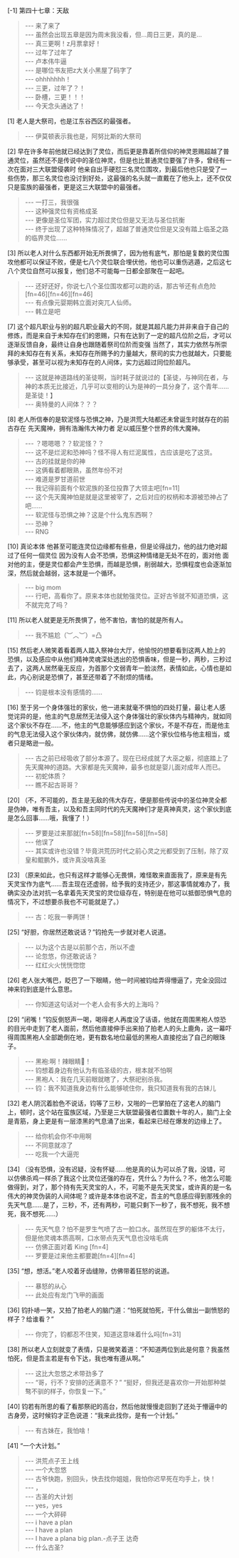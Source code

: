 
[-1] 第四十七章：天敌
>--- 来了来了<br>
>--- 虽然会出现五章是因为周末我没看，但…周日三更，真的是…<br>
>--- 真三更啊！z月票拿好！<br>
>--- 过年了过年了<br>
>--- 卢本伟牛逼<br>
>--- 是哪位书友把z大关小黑屋了码字了<br>
>--- ohhhhhhh！<br>
>--- 三更，过年了？！<br>
>--- 卧槽，三更！！！<br>
>--- 今天念头通达了！<br>

[1] 老人是大祭司，也是江东谷西区的最强者。
>--- 伊莫顿表示我也是，阿努比斯的大祭司<br>

[2] 早在许多年前他就已经达到了灵位，而后更是靠着所信仰的神灵恩赐超越了普通灵位，虽然还不是传说中的圣位神灵，但是也比普通灵位要强了许多，曾经有一次在面对三大联盟侵袭时 他亲自出手硬怼三名灵位围攻，到最后他也只是受了一些伤势，那三名灵位也没讨到好处，这最强的名头就一直戴在了他头上，还不仅仅只是蛮族的最强者，更是这三大联盟中的最强者。
>--- 一打三，我很强<br>
>--- 这种强灵位有资格成圣<br>
>--- 更像是圣位军团，实力超过灵位但是又无法与圣位抗衡<br>
>--- 终于出现了这种特殊情况了，超越了普通灵位但是又没有踏上临圣之路的临界灵位……<br>

[3] 所以老人对什么东西都开始无所畏惧了，因为他有底气，那怕是复数的灵位围攻他都可以保证不败，便是七八个灵位联合埋伏他，他也可以重伤逃遁，之后这七八个灵位自然可以报复，他们总不可能每一日都全部聚在一起吧。
>--- 还好还好，你说七八个圣位围攻都可以跑的话，那古爷还有点危险[fn=46][fn=46][fn=46]<br>
>--- 有点像元婴期韩立面对突兀人仙师。<br>
>--- 韩立是吧<br>

[7] 这个超凡职业与别的超凡职业最大的不同，就是其超凡能力并非来自于自己的修炼，而是来自于未知存在们的恩赐，只有在达到了一定的超凡位阶之后，才可以逐渐反馈自身，最终让自身也跟随着祭司位阶而变强 当然了，其实力依然与所崇拜的未知存在有关系，未知存在所赐予的力量越大，祭司的实力也就越大，只要能够承受，甚至可以视为未知存在的人间体，实力远超过同位阶超凡。
>--- 这就是神道路线的圣徒啊，当时耗子就说过的【圣徒，与神同在者，与神的本质无比接近，几乎可以变相的认为是神的一具分身了，这个青年……是圣徒！】<br>
>--- 奥特曼的人间体？？？<br>

[8] 老人所信奉的是软泥怪与恐惧之神，乃是洪荒大陆都还未曾诞生时就存在的前古存在 先天魔神，拥有浩瀚伟大神力者 足以威压整个世界的伟大魔神。
>--- ？嗯嗯嗯？？软泥怪？？<br>
>--- 这不是烂泥和恐神吗？怪不得人有烂泥属性，古应该是吃了这货。<br>
>--- 古的挂就是你的神<br>
>--- 这俩看着都眼熟，虽然年份不对<br>
>--- 难道是罗甘道前世<br>
>--- 我记得前面有个软泥族的圣位投靠了大领主吧[fn=11]<br>
>--- 这个先天魔神怕是就是这里被宰了，之后对应的权柄和本源被恐神占了吧……<br>
>--- 软泥怪与恐惧之神？这是个什么鬼东西啊？<br>
>--- 恐神？<br>
>--- RNG<br>

[10] 真论本体 他甚至可能连灵位边缘都有些悬，但是论得战力，他的战力绝对超过了任何一個灵位 因为没有人会不恐惧，恐惧这种情绪是无处不在的，面对他 面对他的主，便是灵位都会产生恐惧，而越是恐惧，削弱越大，恐惧程度也会逐渐加深，然后就会越弱，这本就是一个循环。
>--- big mom<br>
>--- 行吧，高看你了。原来本体也就勉强灵位。正好古爷就不知道恐惧，这不就完克了吗？<br>

[11] 所以老人就更是无所畏惧了，他不害怕，害怕的就是所有人。
>--- 我不尴尬（︶︿︶）=凸<br>

[15] 然后老人微笑着看着两人踏入祭神台大厅，他愉悦的想要看到这两人脸上的恐惧，以及感应中从他们精神灵魂深处透出的恐惧香味，但是一秒，两秒，三秒过去了，这两人居然毫无反应，为首那个文弱青年一脸淡然，表情如此，心情也是如此，内心别说是恐惧了，甚至还带着了不耐烦的情绪。
>--- 钧是根本没有感情的……<br>

[16] 至于另一个身体强壮的家伙，他一进来就毫不惧怕的四处打量，最让老人感觉诧异的是，他主的气息居然无法侵入这个身体强壮的家伙体内与精神内，就如同这个家伙不存在……不，他主的气息能够感应到这个家伙，不是不存在，而是他主的气息无法侵入这个家伙体内，就仿佛，就仿佛……这个家伙位格与他主相当，或者只是略逊一般。
>--- 古之前已经吸收了部分本源了。现在已经成就了大巫之躯，彻底踏上了先天魔神的道路。大家都是先天魔神，最多也就是婴儿面对成年人而已。<br>
>--- 初蛇体质？<br>
>--- 瞧不起古哥哥？<br>

[20] （不，不可能的，吾主是无敌的伟大存在，便是那些传说中的圣位神灵全都是伪神，唯有吾主，以及和吾主同时代的先天魔神们才是真神真灵，这个家伙到底是怎么回事……哦，我懂了！）
>--- 罗要是过来那就[fn=58][fn=58][fn=58][fn=58]<br>
>--- 他误了<br>
>--- 其实或许也没错？毕竟洪荒历时代之前心灵之光都受到了压制，除了双皇和鲲鹏外，或许真没啥真圣<br>

[23] （原来如此，也只有这样才能够心无畏惧，难怪敢来直面我了，原来是有先天灵宝作为底气……吾主现在还虚弱，给予我的支持还少，那这事情就难办了，我确实没办法对抗一名拿着先天灵宝的灵位级存在，特别是在他可以抵御恐惧气息的情况下，不过想要杀我也不可能就是了。）
>--- 古：吃我一拳两饼！<br>

[25] “好胆，你居然还敢说话？”钧抢先一步就对老人说道。
>--- 以为这个古是以前那个古，所以不虚<br>
>--- 论忽悠，你还敢说话？<br>
>--- 红红火火恍恍惚惚<br>

[26] 老人张大嘴巴，眨巴了一下眼睛，他一时间被钧给弄得懵逼了，完全没回过神来钧到底是什么意思。
>--- 你知道这句话对一个老人会有多大的上海吗？<br>

[29] “闭嘴！”钧反倒怒声一喝，喝得老人再度没了话语，他就在周围黑袍人惊恐的目光中走到了老人面前，然后他直接伸手出来拍了拍老人的头上鹿角，这一幕吓得周围黑袍人全部跪倒在地，更有数名地位最低的黑袍人直接挖出了自己的眼珠子。
>--- 黑袍:啊！辣眼睛🙈！<br>
>--- 钧想着身边有他认为有临圣级的古，根本就不怕啊<br>
>--- 黑袍人：我在几天前眼就瞎了，大祭祀别杀我。<br>
>--- 钧：我不知道我身边有什么能够唬住你，我只知道我有我的古妹儿<br>

[32] 老人阴沉着脸色不说话，钧等了三秒，又啪的一巴掌拍在了这老人的脑门上，顿时，这个站在蛮族区域，乃至是三大联盟最强者位置数十年的人，脑门上全是青筋，身上更是有一层漆黑的气息涌了出来，看起来已经在爆发的边缘上了。
>--- 给你机会你不中用啊<br>
>--- 不同意就凉了<br>
>--- 吃我一个大逼兜<br>

[34] （没有恐惧，没有迟疑，没有怀疑……他是真的认为可以杀了我，没错，可以仿佛杀鸡一样杀了我这个比灵位还强的存在，凭什么？为什么？不，他怎么可能做得到，对了，那个持有先天灵宝的人，不，可能不是先天灵宝，或许真的是一名伟大的神灵伪装的人间体呢？或许是本体也说不定，吾主的气息感应得到那残余的先天气息……是了，三秒，不，还有两秒，可能只剩下一秒了，我不想死，我不想死，我不想死……）
>--- 先天气息？怕不是罗生气喷了古一脸口水。虽然现在罗的躯体不太行，但是他灵魂本质高啊，口水带点先天气息也没啥毛病<br>
>--- 仿佛正面对着 King [fn=4]<br>
>--- 罗要是过来他主都要跪[fn=4][fn=4]<br>

[35] “想，想活。”老人咬着牙齿缝隙，仿佛带着狂怒的说道。
>--- 暴怒的从心<br>
>--- 此处应有龙门飞甲的画面<br>

[36] 钧扑哧一笑，又拍了拍老人的脑门道：“怕死就怕死，干什么做出一副愤怒的样子？给谁看？”
>--- 你完了，钧都忍不住笑，知道这意味着什么吗[fn=31]<br>

[38] 所以老人立刻就变了表情，只是微笑着道：“不知道两位到此是何意？我虽然怕死，但是吾主若是有令下达，我也唯有遵从啊。”
>--- 这比大忽悠之术带劲多了<br>
>--- “哥，行不？安排的还满意不？”
“挺好，但我还是喜欢你一开始那种桀骜不驯的样子，你恢复一下。”<br>

[40] 钧若有所思的看了看那祭祀的高台，然后他就慢慢走回到了还处于懵逼中的古身旁，这时候钧才正色说道：“我来此找你，是有一个计划。”
>--- 有古妹在，我怕啥！<br>

[41] “一个大计划。”
>--- 洪荒点子王上线<br>
>--- 一个大忽悠<br>
>--- 古爷快跑，别回头，快去找你姐姐，我怕你迟早死在均手上，快！<br>
>--- ，<br>
>--- 古圣的大计划<br>
>--- yes，yes<br>
>--- 一个大砰砰<br>
>--- i have a plan<br>
>--- I have a plan<br>
>--- I have a plana big plan.-点子王 达奇<br>
>--- 什么古圣?<br>
